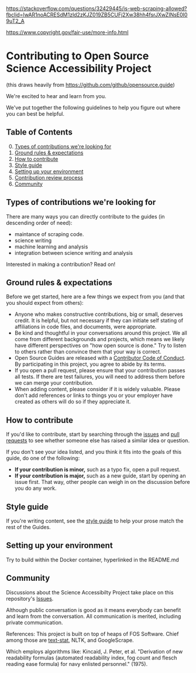 https://stackoverflow.com/questions/32429445/is-web-scraping-allowed?fbclid=IwAR1noACRESdM1zld2zKJZ019ZB5CUFj2Xw38hh4fsrJXwZINsE0I09uT2_A

https://www.copyright.gov/fair-use/more-info.html

# Contributing to Open Source Science Accessibility Project 
(this draws heavily from https://github.com/github/opensource.guide)

We're excited to hear and learn from you.

We've put together the following guidelines to help you figure out where you can best be helpful.

## Table of Contents

0. [Types of contributions we're looking for](#types-of-contributions-were-looking-for)
0. [Ground rules & expectations](#ground-rules--expectations)
0. [How to contribute](#how-to-contribute)
0. [Style guide](#style-guide)
0. [Setting up your environment](#setting-up-your-environment)
0. [Contribution review process](#contribution-review-process)
0. [Community](#community)

## Types of contributions we're looking for
There are many ways you can directly contribute to the guides (in descending order of need):

* maintance of scraping code.
* science writing
* machine learning and analysis
* integration between science writing and analysis

Interested in making a contribution? Read on!

## Ground rules & expectations

Before we get started, here are a few things we expect from you (and that you should expect from others):
* Anyone who makes constructive contributions, big or small, deserves credit. It is helpful, but not necessary 
if they can initiate self stating of affiliations in code files, and documents, were appropriate.
* Be kind and thoughtful in your conversations around this project. We all come from different backgrounds and projects, which means we likely have different perspectives on "how open source is done." Try to listen to others rather than convince them that your way is correct.
* Open Source Guides are released with a [Contributor Code of Conduct](./CODE_OF_CONDUCT.md). By participating in this project, you agree to abide by its terms.
* If you open a pull request, please ensure that your contribution passes all tests. If there are test failures, you will need to address them before we can merge your contribution.
* When adding content, please consider if it is widely valuable. Please don't add references or links to things you or your employer have created as others will do so if they appreciate it.

## How to contribute

If you'd like to contribute, start by searching through the [issues](https://github.com/github/opensource.guide/issues) and [pull requests](https://github.com/github/opensource.guide/pulls) to see whether someone else has raised a similar idea or question.

If you don't see your idea listed, and you think it fits into the goals of this guide, do one of the following:
* **If your contribution is minor,** such as a typo fix, open a pull request.
* **If your contribution is major,** such as a new guide, start by opening an issue first. That way, other people can weigh in on the discussion before you do any work.

## Style guide
If you're writing content, see the [style guide](./docs/styleguide.md) to help your prose match the rest of the Guides.

## Setting up your environment

Try to build within the Docker container, hyperlinked in the README.md

## Community

Discussions about the Science Accessibilty Project take place on this repository's [Issues](https://github.com/russelljjarvis/ScienceAccessibility/issues).

Although public conversation is good as it means everybody can benefit and learn from the conversation. All communication is merited, including private communication.

References:
This project is built on top of heaps of FOS Software. Chief among those are [text-stat](https://github.com/shivam5992/textstat), NLTK, and GoogleScrape.

Which employs algorithms like:
Kincaid, J. Peter, et al. "Derivation of new readability formulas (automated readability index, fog count and flesch reading ease formula) for navy enlisted personnel." (1975).
